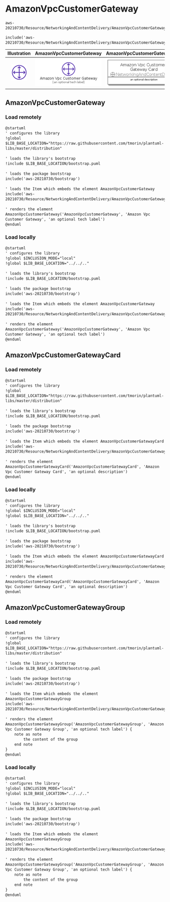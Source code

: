 # AmazonVpcCustomerGateway


```text
aws-20210730/Resource/NetworkingAndContentDelivery/AmazonVpcCustomerGateway
```

```text
include('aws-20210730/Resource/NetworkingAndContentDelivery/AmazonVpcCustomerGateway')
```



| Illustration | AmazonVpcCustomerGateway | AmazonVpcCustomerGatewayCard | AmazonVpcCustomerGatewayGroup |
| :---: | :---: | :---: | :---: |
| ![illustration for Illustration](../../../aws-20210730/Resource/NetworkingAndContentDelivery/AmazonVpcCustomerGateway.png) | ![illustration for AmazonVpcCustomerGateway](../../../aws-20210730/Resource/NetworkingAndContentDelivery/AmazonVpcCustomerGateway.Local.png) | ![illustration for AmazonVpcCustomerGatewayCard](../../../aws-20210730/Resource/NetworkingAndContentDelivery/AmazonVpcCustomerGatewayCard.Local.png) | ![illustration for AmazonVpcCustomerGatewayGroup](../../../aws-20210730/Resource/NetworkingAndContentDelivery/AmazonVpcCustomerGatewayGroup.Local.png) |




## AmazonVpcCustomerGateway

### Load remotely
```plantuml
@startuml
' configures the library
!global $LIB_BASE_LOCATION="https://raw.githubusercontent.com/tmorin/plantuml-libs/master/distribution"

' loads the library's bootstrap
!include $LIB_BASE_LOCATION/bootstrap.puml

' loads the package bootstrap
include('aws-20210730/bootstrap')

' loads the Item which embeds the element AmazonVpcCustomerGateway
include('aws-20210730/Resource/NetworkingAndContentDelivery/AmazonVpcCustomerGateway')

' renders the element
AmazonVpcCustomerGateway('AmazonVpcCustomerGateway', 'Amazon Vpc Customer Gateway', 'an optional tech label')
@enduml
```

### Load locally
```plantuml
@startuml
' configures the library
!global $INCLUSION_MODE="local"
!global $LIB_BASE_LOCATION="../../.."

' loads the library's bootstrap
!include $LIB_BASE_LOCATION/bootstrap.puml

' loads the package bootstrap
include('aws-20210730/bootstrap')

' loads the Item which embeds the element AmazonVpcCustomerGateway
include('aws-20210730/Resource/NetworkingAndContentDelivery/AmazonVpcCustomerGateway')

' renders the element
AmazonVpcCustomerGateway('AmazonVpcCustomerGateway', 'Amazon Vpc Customer Gateway', 'an optional tech label')
@enduml
```

## AmazonVpcCustomerGatewayCard

### Load remotely
```plantuml
@startuml
' configures the library
!global $LIB_BASE_LOCATION="https://raw.githubusercontent.com/tmorin/plantuml-libs/master/distribution"

' loads the library's bootstrap
!include $LIB_BASE_LOCATION/bootstrap.puml

' loads the package bootstrap
include('aws-20210730/bootstrap')

' loads the Item which embeds the element AmazonVpcCustomerGatewayCard
include('aws-20210730/Resource/NetworkingAndContentDelivery/AmazonVpcCustomerGateway')

' renders the element
AmazonVpcCustomerGatewayCard('AmazonVpcCustomerGatewayCard', 'Amazon Vpc Customer Gateway Card', 'an optional description')
@enduml
```

### Load locally
```plantuml
@startuml
' configures the library
!global $INCLUSION_MODE="local"
!global $LIB_BASE_LOCATION="../../.."

' loads the library's bootstrap
!include $LIB_BASE_LOCATION/bootstrap.puml

' loads the package bootstrap
include('aws-20210730/bootstrap')

' loads the Item which embeds the element AmazonVpcCustomerGatewayCard
include('aws-20210730/Resource/NetworkingAndContentDelivery/AmazonVpcCustomerGateway')

' renders the element
AmazonVpcCustomerGatewayCard('AmazonVpcCustomerGatewayCard', 'Amazon Vpc Customer Gateway Card', 'an optional description')
@enduml
```

## AmazonVpcCustomerGatewayGroup

### Load remotely
```plantuml
@startuml
' configures the library
!global $LIB_BASE_LOCATION="https://raw.githubusercontent.com/tmorin/plantuml-libs/master/distribution"

' loads the library's bootstrap
!include $LIB_BASE_LOCATION/bootstrap.puml

' loads the package bootstrap
include('aws-20210730/bootstrap')

' loads the Item which embeds the element AmazonVpcCustomerGatewayGroup
include('aws-20210730/Resource/NetworkingAndContentDelivery/AmazonVpcCustomerGateway')

' renders the element
AmazonVpcCustomerGatewayGroup('AmazonVpcCustomerGatewayGroup', 'Amazon Vpc Customer Gateway Group', 'an optional tech label') {
    note as note
        the content of the group
    end note
}
@enduml
```

### Load locally
```plantuml
@startuml
' configures the library
!global $INCLUSION_MODE="local"
!global $LIB_BASE_LOCATION="../../.."

' loads the library's bootstrap
!include $LIB_BASE_LOCATION/bootstrap.puml

' loads the package bootstrap
include('aws-20210730/bootstrap')

' loads the Item which embeds the element AmazonVpcCustomerGatewayGroup
include('aws-20210730/Resource/NetworkingAndContentDelivery/AmazonVpcCustomerGateway')

' renders the element
AmazonVpcCustomerGatewayGroup('AmazonVpcCustomerGatewayGroup', 'Amazon Vpc Customer Gateway Group', 'an optional tech label') {
    note as note
        the content of the group
    end note
}
@enduml
```

